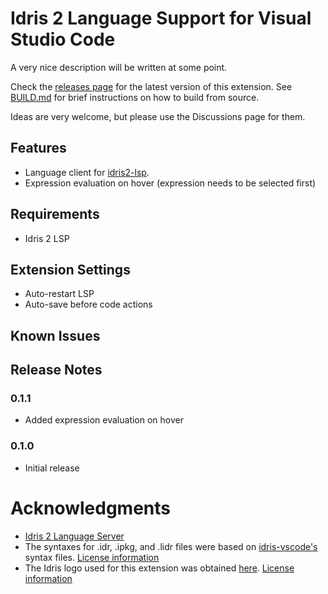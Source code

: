# Idris 2 Language Support for Visual Studio Code

A very nice description will be written at some point. 

Check the [releases page](releases/latest) for the latest version of this extension. 
See [BUILD.md](BUILD.md) for brief instructions on how to build from source. 

Ideas are very welcome, but please use the Discussions page for them. 

## Features

- Language client for [idris2-lsp](https://github.com/idris-community/idris2-lsp).
- Expression evaluation on hover (expression needs to be selected first)

## Requirements

- Idris 2 LSP

## Extension Settings
- Auto-restart LSP
- Auto-save before code actions

## Known Issues

## Release Notes

### 0.1.1
- Added expression evaluation on hover

### 0.1.0
- Initial release

# Acknowledgments

* [Idris 2 Language Server](https://github.com/idris-community/idris2-lsp)
* The syntaxes for .idr, .ipkg, and .lidr files were based on [idris-vscode's](https://github.com/meraymond2/idris-vscode) syntax files. [License information](https://github.com/meraymond2/idris-vscode/blob/main/LICENSE)
* The Idris logo used for this extension was obtained [here](https://github.com/idris-lang/Idris2/blob/main/icons/). [License information](https://github.com/idris-lang/Idris2/blob/main/LICENSE)
